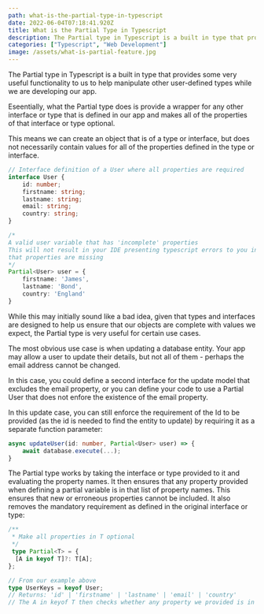 ```yaml
---
path: what-is-the-partial-type-in-typescript
date: 2022-06-04T07:18:41.920Z
title: What is the Partial Type in Typescript
description: The Partial type in Typescript is a built in type that provides some very useful functionality to us to help manipulate other user-defined types while we are developing our app
categories: ["Typescript", "Web Development"]
image: /assets/what-is-partial-feature.jpg
---
```

The Partial type in Typescript is a built in type that provides some very useful functionality to us to help manipulate other user-defined types while we are developing our app.

Eseentially, what the Partial type does is provide a wrapper for any other interface or type that is defined in our app and makes all of the properties of that interface or type optional.

This means we can create an object that is of a type or interface, but does not necessarily contain values for all of the properties defined in the type or interface.

```typescript
// Interface definition of a User where all properties are required
interface User {
    id: number;
    firstname: string;
    lastname: string;
    email: string;
    country: string;
}

/* 
A valid user variable that has 'incomplete' properties
This will not result in your IDE presenting typescript errors to you indicating
that properties are missing
*/
Partial<User> user = {
    firstname: 'James',
    lastname: 'Bond',
    country: 'England'
}
```

While this may initially sound like a bad idea, given that types and interfaces are designed to help us ensure that our objects are complete with values we expect, the Partial type is very useful for certain use cases.

The most obvious use case is when updating a database entity. Your app may allow a user to update their details, but not all of them - perhaps the email address cannot be changed.

In this case, you could define a second interface for the update model that excludes the email property, or you can define your code to use a Partial User that does not enfore the existence of the email property. 

In this update case, you can still enforce the requirement of the Id to be provided (as the id is needed to find the entity to update) by requiring it as a separate function parameter:

```typescript
async updateUser(id: number, Partial<User> user) => {
    await database.execute(...);
}
```

The Partial type works by taking the interface or type provided to it and evaluating the property names. It then ensures that any property provided when defining a partial variable is in that list of property names. This ensures that new or erroneous properties cannot be included. It also removes the mandatory requirement as defined in the original interface or type:

```typescript
/**
 * Make all properties in T optional
 */
 type Partial<T> = {
  [A in keyof T]?: T[A];
};

// From our example above
type UserKeys = keyof User;
// Returns: 'id' | 'firstname' | 'lastname' | 'email' | 'country'
// The A in keyof T then checks whether any property we provided is in the above list.
```